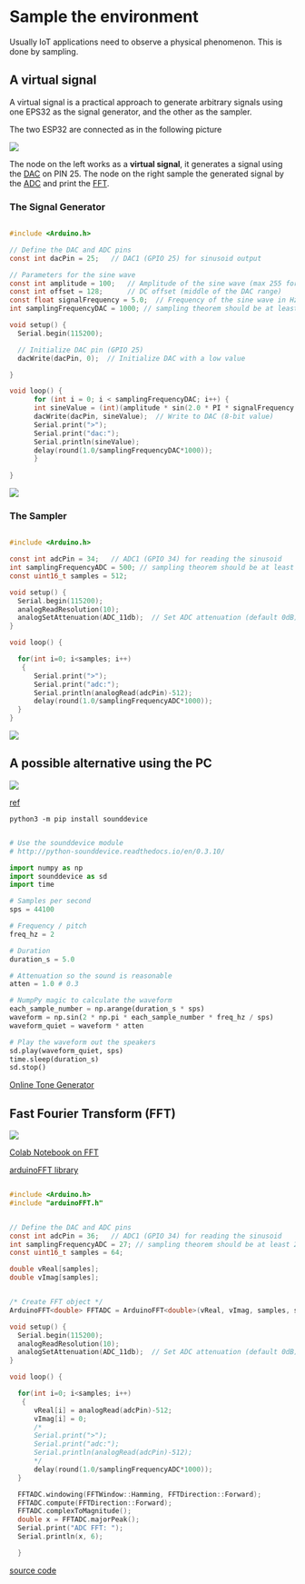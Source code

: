 
# Sample the environment

Usually IoT applications need to observe a physical phenomenon. This is done by sampling.

## A virtual signal

A virtual signal is a practical approach to generate arbitrary signals using one EPS32 as the signal generator, and the other as the sampler. 

The two ESP32 are connected as in the following picture

![](assets/images/2024-12-16-17-23-45.png)

The node on the left works as a **virtual signal**, it generates a signal using the [DAC](https://www.electronicwings.com/esp32/dac-digital-to-analog-converter-esp32) on PIN 25. 
The node on the right sample the generated signal by the [ADC](https://www.electronicwings.com/esp32/adc-of-esp32) and print the [FFT](). 

### The Signal Generator

```c

#include <Arduino.h>

// Define the DAC and ADC pins
const int dacPin = 25;   // DAC1 (GPIO 25) for sinusoid output

// Parameters for the sine wave
const int amplitude = 100;   // Amplitude of the sine wave (max 255 for 8-bit DAC)
const int offset = 128;      // DC offset (middle of the DAC range)
const float signalFrequency = 5.0;  // Frequency of the sine wave in Hz
int samplingFrequencyDAC = 1000; // sampling theorem should be at least 2*frequency

void setup() {
  Serial.begin(115200);

  // Initialize DAC pin (GPIO 25)
  dacWrite(dacPin, 0);  // Initialize DAC with a low value

}

void loop() {
      for (int i = 0; i < samplingFrequencyDAC; i++) {
      int sineValue = (int)(amplitude * sin(2.0 * PI * signalFrequency * i / samplingFrequencyDAC) + offset);
      dacWrite(dacPin, sineValue);  // Write to DAC (8-bit value)
      Serial.print(">");
      Serial.print("dac:");    
      Serial.println(sineValue);
      delay(round(1.0/samplingFrequencyDAC*1000));
      } 
    
}

```

![](assets/images/2024-12-17-03-54-47.png)

### The Sampler

```c

#include <Arduino.h>

const int adcPin = 34;   // ADC1 (GPIO 34) for reading the sinusoid
int samplingFrequencyADC = 500; // sampling theorem should be at least 2*frequency
const uint16_t samples = 512; 

void setup() {
  Serial.begin(115200);
  analogReadResolution(10); 
  analogSetAttenuation(ADC_11db);  // Set ADC attenuation (default 0dB)
}

void loop() {

  for(int i=0; i<samples; i++)
   {
      Serial.print(">");
      Serial.print("adc:");    
      Serial.println(analogRead(adcPin)-512);
      delay(round(1.0/samplingFrequencyADC*1000));
  }
}

```

![](assets/images/2024-12-17-03-53-48.png)

## A possible alternative using the PC

![](assets/images/2024-12-17-04-23-56.png)

[ref](https://forum.arduino.cc/t/how-to-read-data-from-audio-jack/458301/3)

``` python3 -m pip install sounddevice ```

```python

# Use the sounddevice module
# http://python-sounddevice.readthedocs.io/en/0.3.10/

import numpy as np
import sounddevice as sd
import time

# Samples per second
sps = 44100

# Frequency / pitch
freq_hz = 2

# Duration
duration_s = 5.0

# Attenuation so the sound is reasonable
atten = 1.0 # 0.3

# NumpPy magic to calculate the waveform
each_sample_number = np.arange(duration_s * sps)
waveform = np.sin(2 * np.pi * each_sample_number * freq_hz / sps)
waveform_quiet = waveform * atten

# Play the waveform out the speakers
sd.play(waveform_quiet, sps)
time.sleep(duration_s)
sd.stop()

```

[Online Tone Generator](https://onlinetonegenerator.com/)

## Fast Fourier Transform (FFT)

![](assets/images/2024-12-17-04-19-02.png)

[Colab Notebook on FFT](https://colab.research.google.com/drive/1nuZx095lzt2d9h42N7yNu13crGg9eS9A
)

[arduinoFFT library](https://github.com/kosme/arduinoFFT)

```c

#include <Arduino.h>
#include "arduinoFFT.h"


// Define the DAC and ADC pins
const int adcPin = 36;   // ADC1 (GPIO 34) for reading the sinusoid
int samplingFrequencyADC = 27; // sampling theorem should be at least 2*frequency
const uint16_t samples = 64; 

double vReal[samples];
double vImag[samples];


/* Create FFT object */
ArduinoFFT<double> FFTADC = ArduinoFFT<double>(vReal, vImag, samples, samplingFrequencyADC);

void setup() {
  Serial.begin(115200);
  analogReadResolution(10); 
  analogSetAttenuation(ADC_11db);  // Set ADC attenuation (default 0dB)
}

void loop() {

  for(int i=0; i<samples; i++)
   {
      vReal[i] = analogRead(adcPin)-512;
      vImag[i] = 0;
      /*
      Serial.print(">");
      Serial.print("adc:");    
      Serial.println(analogRead(adcPin)-512);
      */
      delay(round(1.0/samplingFrequencyADC*1000));
  }

  FFTADC.windowing(FFTWindow::Hamming, FFTDirection::Forward);	
  FFTADC.compute(FFTDirection::Forward); 
  FFTADC.complexToMagnitude();
  double x = FFTADC.majorPeak();
  Serial.print("ADC FFT: ");
  Serial.println(x, 6);

  }


```

[source code](https://github.com/andreavitaletti/documents/tree/main/PlatformIO/Projects/virtual%20sensor)
